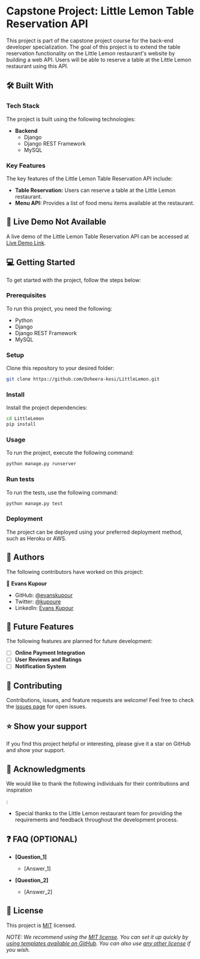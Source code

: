 # Capstone Project: Little Lemon Table Reservation API

This project is part of the capstone project course for the back-end developer specialization. The goal of this project is to extend the table reservation functionality on the Little Lemon restaurant's website by building a web API. Users will be able to reserve a table at the Little Lemon restaurant using this API.

## 🛠 Built With <a name="built-with"></a>

### Tech Stack <a name="tech-stack"></a>

The project is built using the following technologies:

- **Backend**
  - Django
  - Django REST Framework
  - MySQL

<!-- Features -->

### Key Features <a name="key-features"></a>

The key features of the Little Lemon Table Reservation API include:

- **Table Reservation:** Users can reserve a table at the Little Lemon restaurant.
- **Menu API:** Provides a list of food menu items available at the restaurant.

## 🚀 Live Demo <a name="live-demo">Not Available</a>

A live demo of the Little Lemon Table Reservation API can be accessed at [Live Demo Link]().

## 💻 Getting Started <a name="getting-started"></a>

To get started with the project, follow the steps below:

### Prerequisites

To run this project, you need the following:

- Python
- Django
- Django REST Framework
- MySQL

### Setup

Clone this repository to your desired folder:

```sh
git clone https://github.com/Doheera-kosi/LittleLemon.git
```

### Install

Install the project dependencies:

```sh
cd LittleLemon
pip install
```

### Usage

To run the project, execute the following command:

```sh
python manage.py runserver
```

### Run tests

To run the tests, use the following command:

```sh
python manage.py test
```

### Deployment

The project can be deployed using your preferred deployment method, such as Heroku or AWS.

## 👥 Authors <a name="authors"></a>

The following contributors have worked on this project:

👤 **Evans Kupour**

- GitHub: [@evanskupour](https://github.com/Doheera-kosi)
- Twitter: [@kupoure](https://twitter.com/@KupourE)
- LinkedIn: [Evans Kupour](https://linkedin.com/in/linkin-evans)

## 🔭 Future Features <a name="future-features"></a>

The following features are planned for future development:

- [ ] **Online Payment Integration**
- [ ] **User Reviews and Ratings**
- [ ] **Notification System**

## 🤝 Contributing <a name="contributing"></a>

Contributions, issues, and feature requests are welcome! Feel free to check the [issues page](../../issues/) for open issues.

## ⭐️ Show your support <a name="support"></a>

If you find this project helpful or interesting, please give it a star on GitHub and show your support.

## 🙏 Acknowledgments <a name="acknowledgements"></a>

We would like to thank the following individuals for their contributions and inspiration

:

- Special thanks to the Little Lemon restaurant team for providing the requirements and feedback throughout the development process.

## ❓ FAQ (OPTIONAL) <a name="faq"></a>

- **[Question_1]**
  - [Answer_1]

- **[Question_2]**
  - [Answer_2]

## 📝 License <a name="license"></a>

This project is [MIT](./LICENSE) licensed.

_NOTE: We recommend using the [MIT license](https://choosealicense.com/licenses/mit/). You can set it up quickly by [using templates available on GitHub](https://docs.github.com/en/communities/setting-up-your-project-for-healthy-contributions/adding-a-license-to-a-repository). You can also use [any other license](https://choosealicense.com/licenses/) if you wish._

